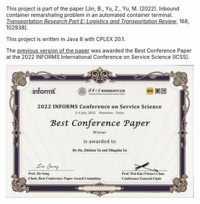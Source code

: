 This project is part of the paper [Jin, B., Yu, Z., Yu, M. (2022). Inbound container remarshaling problem in an automated container terminal. [*Transportation Research Part E: Logistics and Transportation Review*](https://doi.org/10.1016/j.tre.2022.102938), 168, 102938].

This project is written in Java 8 with CPLEX 20.1.

The [previous version of the paper](https://doi.org/10.1007/978-3-031-15644-1_21) was awarded the Best Conference Paper at the 2022 INFORMS International Conference on Service Science (ICSS).

![Award](award.jpg)
